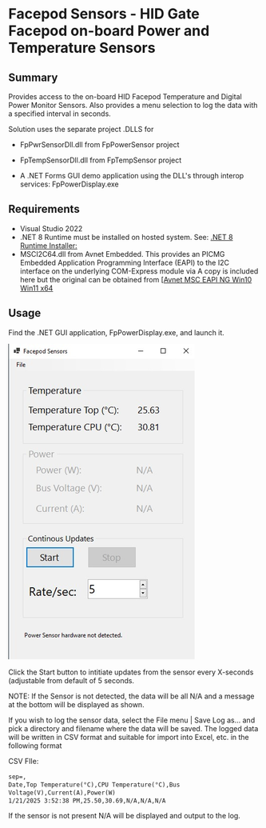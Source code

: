 # Facepod Sensors - HID Gate Facepod on-board Power and Temperature Sensors

## Summary
Provides access to the on-board HID Facepod Temperature and Digital Power Monitor Sensors.
Also provides a menu selection to log the data with a specified interval in seconds. 

Solution uses the separate project .DLLS for 

 * FpPwrSensorDll.dll from FpPowerSensor project 
 * FpTempSensorDll.dll from FpTempSensor project

 * A .NET Forms GUI demo application using the DLL's through interop services: FpPowerDisplay.exe
 

## Requirements
* Visual Studio 2022
* .NET 8 Runtime must be installed on hosted system. See: [.NET 8 Runtime Installer:](https://dotnet.microsoft.com/en-us/download/dotnet/thank-you/runtime-desktop-8.0.2-windows-x64-installer)
* MSCI2C64.dll from Avnet Embedded. This provides an PICMG Embedded Application Programming Interface (EAPI) to the I2C interface on 
	the underlying COM-Express module via A copy is included here but the original can be obtained from [[Avnet MSC EAPI NG Win10 Win11 x64](https://embedded.avnet.com/software-tools/#msc_eapi_ng])


## Usage

Find the .NET GUI application, FpPowerDisplay.exe, and launch it. 

![screenshot](https://github.com/davidkilp/FacepodSensors/blob/master/Facepod-SensorScreenshot.jpg)

Click the Start button to intitiate updates from the sensor every X-seconds (adjustable from default of 5 seconds.

NOTE: If the Sensor is not detected, the data will be all N/A and a message at the bottom will 
be displayed as shown.

If you wish to log the sensor data, select the File menu | Save Log as... and pick a directory and filename where 
the data will be saved. The logged data will be written in CSV format and suitable for import into Excel, etc. in the following
format

CSV FIle:
```
sep=,
Date,Top Temperature(°C),CPU Temperature(°C),Bus Voltage(V),Current(A),Power(W)
1/21/2025 3:52:38 PM,25.50,30.69,N/A,N/A,N/A
```

If the sensor is not present N/A will be displayed and output to the log.

